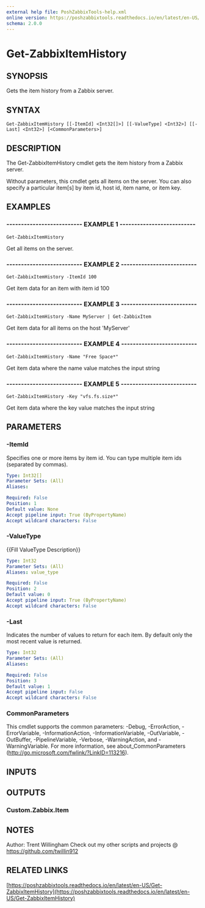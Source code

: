 ```yaml
---
external help file: PoshZabbixTools-help.xml
online version: https://poshzabbixtools.readthedocs.io/en/latest/en-US/Get-ZabbixItemHistory
schema: 2.0.0
---
```


# Get-ZabbixItemHistory

## SYNOPSIS
Gets the item history from a Zabbix server.

## SYNTAX

```
Get-ZabbixItemHistory [[-ItemId] <Int32[]>] [[-ValueType] <Int32>] [[-Last] <Int32>] [<CommonParameters>]
```

## DESCRIPTION
The Get-ZabbixItemHistory cmdlet gets the item history from a Zabbix server.

Without parameters, this cmdlet gets all items on the server. 
You can also specify a particular item\[s\] by item id, host id, item name, or item key.

## EXAMPLES

### -------------------------- EXAMPLE 1 --------------------------
```
Get-ZabbixItemHistory
```

Get all items on the server.

### -------------------------- EXAMPLE 2 --------------------------
```
Get-ZabbixItemHistory -ItemId 100
```

Get item data for an item with item id 100

### -------------------------- EXAMPLE 3 --------------------------
```
Get-ZabbixItemHistory -Name MyServer | Get-ZabbixItem
```

Get item data for all items on the host 'MyServer'

### -------------------------- EXAMPLE 4 --------------------------
```
Get-ZabbixItemHistory -Name "Free Space*"
```

Get item data where the name value matches the input string

### -------------------------- EXAMPLE 5 --------------------------
```
Get-ZabbixItemHistory -Key "vfs.fs.size*"
```

Get item data where the key value matches the input string

## PARAMETERS

### -ItemId
Specifies one or more items by item id.
You can type multiple item ids (separated by commas).

```yaml
Type: Int32[]
Parameter Sets: (All)
Aliases: 

Required: False
Position: 1
Default value: None
Accept pipeline input: True (ByPropertyName)
Accept wildcard characters: False
```

### -ValueType
{{Fill ValueType Description}}

```yaml
Type: Int32
Parameter Sets: (All)
Aliases: value_type

Required: False
Position: 2
Default value: 0
Accept pipeline input: True (ByPropertyName)
Accept wildcard characters: False
```

### -Last
Indicates the number of values to return for each item. 
By default only the most recent value is returned.

```yaml
Type: Int32
Parameter Sets: (All)
Aliases: 

Required: False
Position: 3
Default value: 1
Accept pipeline input: False
Accept wildcard characters: False
```

### CommonParameters
This cmdlet supports the common parameters: -Debug, -ErrorAction, -ErrorVariable, -InformationAction, -InformationVariable, -OutVariable, -OutBuffer, -PipelineVariable, -Verbose, -WarningAction, and -WarningVariable. For more information, see about_CommonParameters (http://go.microsoft.com/fwlink/?LinkID=113216).

## INPUTS

## OUTPUTS

### Custom.Zabbix.Item

## NOTES
Author: Trent Willingham
Check out my other scripts and projects @ https://github.com/twillin912

## RELATED LINKS

[https://poshzabbixtools.readthedocs.io/en/latest/en-US/Get-ZabbixItemHistory](https://poshzabbixtools.readthedocs.io/en/latest/en-US/Get-ZabbixItemHistory)

